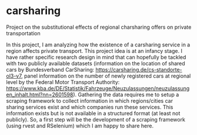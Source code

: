 # carsharing
Project on the substitutional effects of regional charsharing offers on private transportation

In this project, I am analyzing how the existence of a carsharing service in a region affects private transport. This project idea is at an infancy stage. I have rather specific research design in mind that can hopefully be tackled with two publicly available datasets (information on the location of shared cars by Bundesverband CarSharing: https://carsharing.de/cs-standorte-ol3-v7, panel information on the number of newly registered cars at regional level by the Federal Motor Transport Authority: https://www.kba.de/DE/Statistik/Fahrzeuge/Neuzulassungen/neuzulassungen_inhalt.html?nn=2601598). Gathering the data requires me to setup a scraping framework to collect information in which regions/cities car sharing services exist and which companies run these services. This information exists but is not available in a structured format (at least not publicly). So, a first step will be the development of a scraping framework (using rvest and RSelenium) which I am happy to share here.
